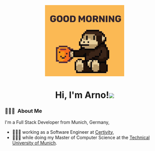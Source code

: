 
<p align="center"><img src="https://raw.githubusercontent.com/ArnoClaude/ArnoClaude/refs/heads/main/monke.gif" width="250"/></p>

<h1 align="center">Hi, I'm Arno!<img src="https://media.giphy.com/media/hvRJCLFzcasrR4ia7z/giphy.gif" width="40"></h1>

### 👨🏽‍💻 &nbsp;About Me

I'm a Full Stack Developer from Munich, Germany,

- 👨🏽‍💻 working as a Software Engineer at <a href="https://www.certivity.io/">Certivity</a>,
- 🧑🏾‍🎓 while doing my Master of Computer Science at the <a href="https://www.tum.de/studium/studienangebot/detail/informatik-master-of-science-msc" target="_blank">Technical University of Munich</a>.
